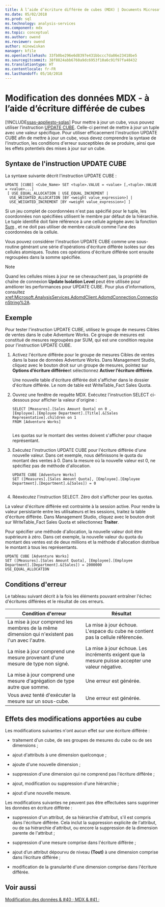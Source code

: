 ```yaml
---
title: À l’aide d’écriture différée de cubes (MDX) | Documents Microsoft
ms.date: 05/02/2018
ms.prod: sql
ms.technology: analysis-services
ms.component: mdx
ms.topic: conceptual
ms.author: owend
ms.reviewer: owend
author: minewiskan
manager: kfile
ms.openlocfilehash: 33fb0be296e6d8397e431bbccc7da86e23418be5
ms.sourcegitcommit: 38f8824abb6760a9dc6953f10a6c91f97fa48432
ms.translationtype: HT
ms.contentlocale: fr-FR
ms.lasthandoff: 05/10/2018
---
```

# <a name="mdx-data-modification---using-cube-writebacks"></a>Modification des données MDX - à l’aide d’écriture différée de cubes
[!INCLUDE[ssas-appliesto-sqlas](../../../includes/ssas-appliesto-sqlas.md)]
  Pour mettre à jour un cube, vous pouvez utiliser l’instruction [UPDATE CUBE](../../../mdx/mdx-data-manipulation-update-cube.md). Celle-ci permet de mettre à jour un tuple avec une valeur spécifique. Pour utiliser efficacement l'instruction UPDATE CUBE afin de mettre à jour un cube, vous devez comprendre la syntaxe de l'instruction, les conditions d'erreur susceptibles de se produire, ainsi que les effets potentiels des mises à jour sur un cube.  
  
## <a name="update-cube-statement-syntax"></a>Syntaxe de l'instruction UPDATE CUBE  
 La syntaxe suivante décrit l'instruction UPDATE CUBE :  
  
```  
UPDATE [CUBE] <Cube_Name> SET <tuple>.VALUE = <value> [,<tuple>.VALUE = <value>...]  
 [ USE_EQUAL_ALLOCATION | USE_EQUAL_INCREMENT |  
  USE_WEIGHTED_ALLOCATION [BY <weight value_expression>] |  
  USE_WEIGHTED_INCREMENT [BY <weight value_expression>] ]   
```  
  
 Si un jeu complet de coordonnées n'est pas spécifié pour le tuple, les coordonnées non spécifiées utilisent le membre par défaut de la hiérarchie. Le tuple identifié doit faire référence à une cellule agrégée avec la fonction [Sum](../../../mdx/sum-mdx.md) , et ne doit pas utiliser de membre calculé comme l’une des coordonnées de la cellule.  
  
 Vous pouvez considérer l'instruction UPDATE CUBE comme une sous-routine générant une série d'opérations d'écriture différée isolées sur des cellules atomiques. Toutes ces opérations d'écriture différée sont ensuite regroupées dans la somme spécifiée.  
  
> [!NOTE]  
>  Quand les cellules mises à jour ne se chevauchent pas, la propriété de chaîne de connexion **Update Isolation Level** peut être utilisée pour améliorer les performances pour UPDATE CUBE. Pour plus d’informations, consultez <xref:Microsoft.AnalysisServices.AdomdClient.AdomdConnection.ConnectionString%2A>.  
  
## <a name="example"></a>Exemple  
 Pour tester l'instruction UPDATE CUBE, utilisez le groupe de mesures Cibles de ventes dans le cube Adventure Works. Ce groupe de mesures est constitué de mesures regroupées par SUM, qui est une condition requise pour l'instruction UPDATE CUBE.  
  
1.  Activez l'écriture différée pour le groupe de mesures Cibles de ventes dans la base de données Adventure Works. Dans Management Studio, cliquez avec le bouton droit sur un groupe de mesures, pointez sur **Options d’écriture différée**et sélectionnez **Activer l’écriture différée**.  
  
     Une nouvelle table d'écriture différée doit s'afficher dans le dossier d'écriture différée. Le nom de table est WriteTable_Fact Sales Quota.  
  
2.  Ouvrez une fenêtre de requête MDX. Exécutez l'instruction SELECT ci-dessous pour afficher la valeur d'origine :  
  
    ```  
    SELECT [Measures].[Sales Amount Quota] on 0 ,  
    [Employee].[Employee Department].[Title].&[Sales Representative].children on 1  
    FROM [Adventure Works]  
  
    ```  
  
     Les quotas sur le montant des ventes doivent s'afficher pour chaque représentant.  
  
3.  Exécutez l'instruction UPDATE CUBE pour l'écriture différée d'une nouvelle valeur. Dans cet exemple, nous définissons le quota du montant des ventes à 0. Dans la mesure où la nouvelle valeur est 0, ne spécifiez pas de méthode d'allocation.  
  
    ```  
    UPDATE CUBE [Adventure Works]   
    SET ([Measures].[Sales Amount Quota], [Employee].[Employee Department].[Department].&[Sales]) = 0  
  
    ```  
  
4.  Réexécutez l'instruction SELECT. Zéro doit s'afficher pour les quotas.  
  
 La valeur d'écriture différée est contrainte à la session active. Pour rendre la valeur persistante entre les utilisateurs et les sessions, traitez la table d'écriture différée. Dans Management Studio, cliquez avec le bouton droit sur WriteTable_Fact Sales Quota et sélectionnez **Traiter**.  
  
 Pour spécifier une méthode d'allocation, la nouvelle valeur doit être supérieure à zéro. Dans cet exemple, la nouvelle valeur du quota du montant des ventes est de deux millions et la méthode d'allocation distribue le montant à tous les représentants.  
  
```  
UPDATE CUBE [Adventure Works]   
SET ([Measures].[Sales Amount Quota], [Employee].[Employee Department].[Department].&[Sales]) = 2000000   
USE_EQUAL_ALLOCATION  
```  
  
## <a name="error-conditions"></a>Conditions d'erreur  
 Le tableau suivant décrit à la fois les éléments pouvant entraîner l'échec d'écritures différées et le résultat de ces erreurs.  
  
|Condition d'erreur|Résultat|  
|---------------------|------------|  
|La mise à jour comprend les membres de la même dimension qui n'existent pas l'un avec l'autre.|La mise à jour échoue. L'espace du cube ne contient pas la cellule référencée.|  
|La mise à jour comprend une mesure provenant d'une mesure de type non signé.|La mise à jour échoue. Les incréments exigent que la mesure puisse accepter une valeur négative.|  
|La mise à jour comprend une mesure d'agrégation de type autre que somme.|Une erreur est générée.|  
|Vous avez tenté d'exécuter la mesure sur un sous-cube.|Une erreur est générée.|  
  
## <a name="affect-of-cube-changes"></a>Effets des modifications apportées au cube  
 Les modifications suivantes n'ont aucun effet sur une écriture différée :  
  
-   traitement d'un cube, de ses groupes de mesures du cube ou de ses dimensions ;  
  
-   ajout d'attributs à une dimension quelconque ;  
  
-   ajoute d'une nouvelle dimension ;  
  
-   suppression d'une dimension qui ne comprend pas l'écriture différée ;  
  
-   ajout, modification ou suppression d'une hiérarchie ;  
  
-   ajout d'une nouvelle mesure.  
  
 Les modifications suivantes ne peuvent pas être effectuées sans supprimer les données en écriture différée :  
  
-   suppression d'un attribut, de sa hiérarchie d'attribut, s'il est compris dans l'écriture différée. Cela inclut la suppression explicite de l'attribut, ou de sa hiérarchie d'attribut, ou encore la suppression de la dimension parente de l'attribut ;  
  
-   suppression d'une mesure comprise dans l'écriture différée ;  
  
-   ajout d’un attribut dépourvu de niveau **(Tout)** à une dimension comprise dans l’écriture différée ;  
  
-   modification de la granularité d'une dimension comprise dans l'écriture différée.  
  
## <a name="see-also"></a>Voir aussi  
 [Modification des données & #40 ; MDX & #41 ;](../../../analysis-services/multidimensional-models/mdx/mdx-data-modification-modifying-data.md)  
  
  
